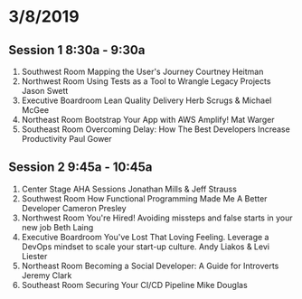# 3/8/2019



## Session 1 8:30a - 9:30a

1. Southwest Room Mapping the User's Journey Courtney Heitman
2. Northwest Room Using Tests as a Tool to Wrangle Legacy Projects Jason Swett
3. Executive Boardroom Lean Quality Delivery Herb Scrugs & Michael McGee 
4. Northeast Room Bootstrap Your App with AWS Amplify!  Mat Warger
5. Southeast Room Overcoming Delay: How The Best Developers Increase Productivity Paul Gower


## Session 2 9:45a - 10:45a

1. Center Stage AHA Sessions Jonathan Mills & Jeff Strauss
1. Southwest Room How Functional Programming Made Me A Better Developer Cameron Presley
2. Northwest Room You're Hired! Avoiding missteps and false starts in your new job Beth Laing
3. Executive Boardroom You've Lost That Loving Feeling. Leverage a DevOps mindset to scale your start-up culture.  Andy Liakos & Levi Liester
4. Northeast Room Becoming a Social Developer: A Guide for Introverts Jeremy Clark
5. Southeast Room Securing Your CI/CD Pipeline Mike Douglas


